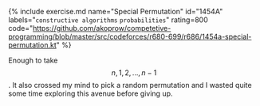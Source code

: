 {% include exercise.md name="Special Permutation" id="1454A" labels="`constructive algorithms` `probabilities`" rating=800
   code="https://github.com/akoprow/competetive-programming/blob/master/src/codeforces/r680-699/r686/1454a-special-permutation.kt" %}

Enough to take $$n, 1, 2, \ldots, n-1$$.  It also crossed my mind to pick a random permutation and I wasted quite some time exploring this avenue before giving up.
